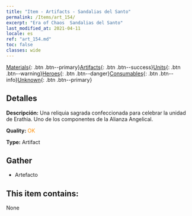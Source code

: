 ```yaml
---
title: "Item - Artifacts - Sandalias del Santo"
permalink: /Items/art_154/
excerpt: "Era of Chaos  Sandalias del Santo"
last_modified_at: 2021-04-11
locale: es
ref: "art_154.md"
toc: false
classes: wide
---
```

 [Materials](/es/Items/){: .btn .btn--primary}[Artifacts](/es/Items/Artifacts/){: .btn .btn--success}[Units](/es/Items/Units/){: .btn .btn--warning}[Heroes](/es/Items/Heroes/){: .btn .btn--danger}[Consumables](/es/Items/Consumables/){: .btn .btn--info}[Unknown](/es/Items/Unknown/){: .btn .btn--primary}

## Detalles
 **Descripción:** Una reliquia sagrada confeccionada para celebrar la unidad de Erathia. Uno de los componentes de la Alianza Angelical.

 **Quality:** <span style="color: #FF8C00">OK</span>

 **Type:** Artifact

## Gather

*    Artefacto 

## This item contains:

  None

